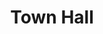 ---
title: "Town Hall"
event-name: "Town Hall"
event-date: "2023-2-24"
event-time: "6:00 ~ 7:00 PM"
event-location: "Zoom (:DDD)"
event-bg-img: "img/events/pitch_night_bg.jpg"
event-description: "
  Wanna catch up with what Gamespawn is doing? Well, we have the event for you! Say hello to our Gamespawn Town Hall! Learn all about what we do and what we've done this quarter so far! That and you'll learn about the events coming up soon!
One specific one is elections, definitely keep that on your radar! We'll be opening applications soon! Come by and learn more about it!
  "

---